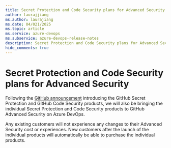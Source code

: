 ```yaml
---
title: Secret Protection and Code Security plans for Advanced Security 
author: laurajjiang
ms.author: laurajiang
ms.date: 04/021/2025
ms.topic: article
ms.service: azure-devops
ms.subservice: azure-devops-release-notes
description: Secret Protection and Code Security plans for Advanced Security
hide_comments: true
---
```


# Secret Protection and Code Security plans for Advanced Security 

Following the [GitHub announcement](https://github.blog/changelog/2025-03-04-introducing-github-secret-protection-and-github-code-security/) introducing the GitHub Secret Protection and GitHub Code Security products, we will also be bringing the individual Secret Protection and Code Security products to GitHub Advanced Security on Azure DevOps. 

Any existing customers will not experience any changes to their Advanced Security cost or experiences. New customers after the launch of the individual products will automatically be able to purchase the individual products.